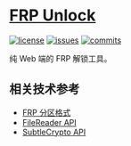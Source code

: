 [FRP Unlock](https://frp.xingrz.me)
===========

[![license][license-img]][license-url] [![issues][issues-img]][issues-url] [![commits][commits-img]][commits-url]

纯 Web 端的 FRP 解锁工具。

## 相关技术参考

* [FRP 分区格式](https://github.com/aosp-mirror/platform_frameworks_base/blob/android10-release/services/core/java/com/android/server/PersistentDataBlockService.java#L69)
* [FileReader API](https://developer.mozilla.org/zh-CN/docs/Web/API/FileReader)
* [SubtleCrypto API](https://developer.mozilla.org/zh-CN/docs/Web/API/SubtleCrypto)

[license-img]: https://img.shields.io/github/license/xingrz/frp?style=flat-square
[license-url]: LICENSE
[issues-img]: https://img.shields.io/github/issues/xingrz/frp?style=flat-square
[issues-url]: https://github.com/xingrz/frp/issues
[commits-img]: https://img.shields.io/github/last-commit/xingrz/frp?style=flat-square
[commits-url]: https://github.com/xingrz/frp/commits/master
